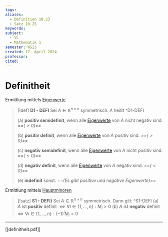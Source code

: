 ```yaml
---
tags: 
aliases:
  - Definition 10.23
  - Satz 10.25
keywords: 
subject:
  - VL
  - Mathematik 1
semester: WS23
created: 17. April 2024
professor: 
cited:
---
```

 

# Definitheit

Ermittlung mittels [Eigenwerte](Eigenvektor.md)

> [!def] **D1 - DEFI** Sei $A \in \mathbb{R}^{n \times n}$ symmetrisch. $A$ heißt ^D1-DEFI
> 
> (a) **positiv semidefinit**, wenn alle [Eigenwerte](Eigenvektor.md) von $A$ nicht negativ sind. *==($\geq 0$)==*
> 
> (b) **positiv definit**, wenn alle [Eigenwerte](Eigenvektor.md) von $A$ positiv sind. *==($>0$)==*
> 
> (c) **negativ semidefinit**, wenn alle [Eigenwerte](Eigenvektor.md) von $A$ nicht positiv sind. *==($\leq 0$)==*
> 
> (d) **negativ definit**, wenn alle [Eigenwerte](Eigenvektor.md) von $A$ negativ sind. *==($<0$)==*
> 
> (e) **indefinit** sonst. *==(Es gibt positive und negative Eigenwerte)==*
> 

Ermittlung mittels [Hauptminoren](Hauptminoren.md)

> [!satz] **S1 - DEFI)** Sei $A \in \mathbb{R}^{n \times n}$ symmetrisch. Dann gilt: ^S1-DEFI
(a) $A$ ist **positiv** definit $\Longleftrightarrow \forall i \in\{1, \ldots, n\}: M_i>0$
(b) $A$ ist **negativ** definit $\Longleftrightarrow \forall i \in\{1, \ldots, n\}:(-1)^i M_i>0$



---

[[definitheit.pdf]]
